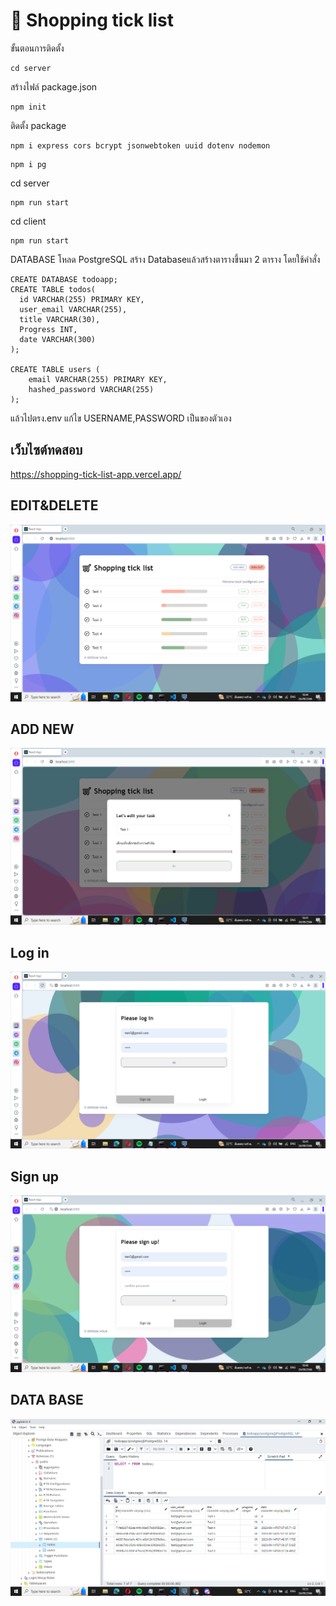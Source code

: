 # 🛒 Shopping tick list

ขั้นตอนการติดตั้ง
```
cd server
```

สร้างไฟล์ package.json
```
npm init
```

ติดตั้ง package
```
npm i express cors bcrypt jsonwebtoken uuid dotenv nodemon
```

```
npm i pg
```

cd server
```
npm run start
```

cd client
```
npm run start
```



DATABASE
โหลด PostgreSQL
สร้าง Databaseแล้วสร้างตารางขึ้นมา 2 ตาราง 
โดยใช้คำสั่ง
```
CREATE DATABASE todoapp;
CREATE TABLE todos(
  id VARCHAR(255) PRIMARY KEY,
  user_email VARCHAR(255),
  title VARCHAR(30),
  Progress INT,
  date VARCHAR(300)
); 

CREATE TABLE users (
    email VARCHAR(255) PRIMARY KEY,
    hashed_password VARCHAR(255)
);
```

แล้วไปตรง.env แก้ไข USERNAME,PASSWORD เป็นของตัวเอง


## เว็บไซต์ทดสอบ
https://shopping-tick-list-app.vercel.app/

## EDIT&DELETE
![App ScreenShot](https://github.com/leavemealone086/ShoppingTickList/blob/main/img/Shopping_tick_list1.PNG)


## ADD NEW
![App ScreenShot](https://github.com/leavemealone086/ShoppingTickList/blob/main/img/Shopping_tick_list2.PNG)


## Log in
![App ScreenShot](https://github.com/leavemealone086/ShoppingTickList/blob/main/img/Shopping_tick_list4.PNG)


## Sign up
![App ScreenShot](https://github.com/leavemealone086/ShoppingTickList/blob/main/img/Shopping_tick_list5.PNG)


## DATA BASE
![App ScreenShot](https://github.com/leavemealone086/ShoppingTickList/blob/main/img/DATA_BASE.PNG)
